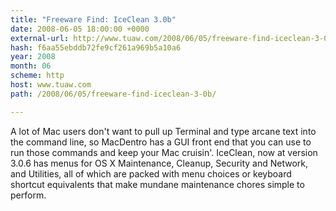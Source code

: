 ```yaml
---
title: "Freeware Find: IceClean 3.0b"
date: 2008-06-05 18:00:00 +0000
external-url: http://www.tuaw.com/2008/06/05/freeware-find-iceclean-3-0b/
hash: f6aa55ebddb72fe9cf261a969b5a10a6
year: 2008
month: 06
scheme: http
host: www.tuaw.com
path: /2008/06/05/freeware-find-iceclean-3-0b/

---
```


A lot of Mac users don't want to pull up Terminal and type arcane text into the command line, so MacDentro has a GUI front end that you can use to run those commands and keep your Mac cruisin'. IceClean, now at version 3.0.6 has menus for OS X Maintenance, Cleanup, Security and Network, and Utilities, all of which are packed with menu choices or keyboard shortcut equivalents that make mundane maintenance chores simple to perform.
